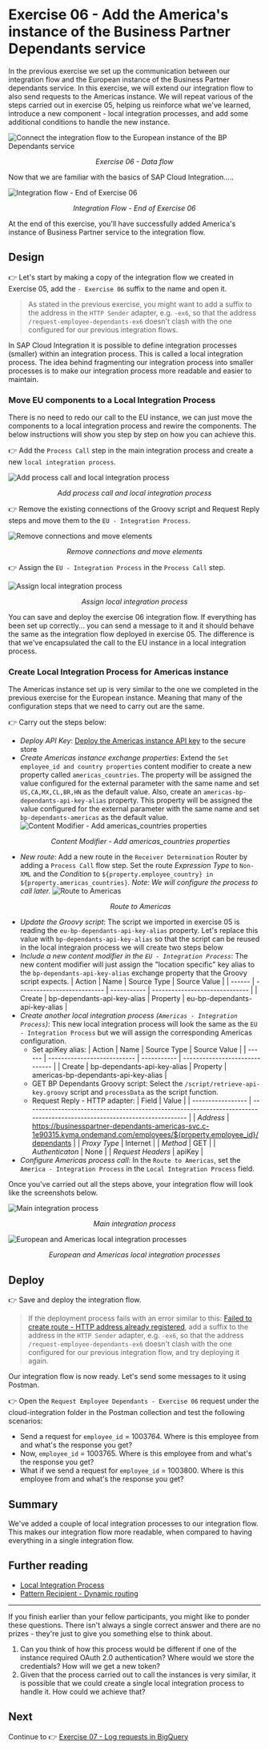 # Exercise 06 - Add the America's instance of the Business Partner Dependants service

In the previous exercise we set up the communication between our integration flow and the European instance of the Business Partner dependants service. In this exercise, we will extend our integration flow to also send requests to the Americas instance. We will repeat various of the steps carried out in exercise 05, helping us reinforce what we've learned, introduce a new component - local integration processes,  and add some additional conditions to handle the new instance.

![Connect the integration flow to the European instance of the BP Dependants service](assets/diagrams/bp_americas_data_flow.png)
<p align = "center">
<i>Exercise 06 - Data flow</i>
</p>

Now that we are familiar with the basics of SAP Cloud Integration.....

![Integration flow - End of Exercise 06](assets/end-of-exercise-integration-flow.png)
<p align = "center">
<i>Integration Flow - End of Exercise 06</i>
</p>

At the end of this exercise, you'll have successfully added America's instance of Business Partner service to the integration flow.

## Design

👉 Let's start by making a copy of the integration flow we created in Exercise 05, add the `- Exercise 06` suffix to the name and open it.

> As stated in the previous exercise, you might want to add a suffix to the address in the `HTTP Sender` adapter, e.g. `-ex6`, so that the address `/request-employee-dependants-ex6`  doesn't clash with the one configured for our previous integration flows.

In SAP Cloud Integration it is possible to define integration processes (smaller) within an integration process. This is called a local integration process. The idea behind fragmenting our integration process into smaller processes is to make our integration process more readable and easier to maintain.

### Move EU components to a Local Integration Process

There is no need to redo our call to the EU instance, we can just move the components to a local integration process and rewire the components. The below instructions will show you step by step on how you can achieve this.

👉 Add the `Process Call` step in the main integration process and create a new `local integration process`.

![Add process call and local integration process](assets/add-process-call-and-local-integration-process.gif)
<p align = "center">
<i>Add process call and local integration process</i>
</p>

👉 Remove the existing connections of the Groovy script and Request Reply steps and move them to the `EU - Integration Process`.

![Remove connections and move elements](assets/remove-connections-and-move-elements.gif)
<p align = "center">
<i>Remove connections and move elements</i>
</p>

👉 Assign the `EU - Integration Process` in the `Process Call` step. 

![Assign local integration process](assets/assign-local-integration-process.gif)
<p align = "center">
<i>Assign local integration process</i>
</p>

You can save and deploy the exercise 06 integration flow. If everything has been set up correctly... you can send a message to it and it should behave the same as the integration flow deployed in exercise 05. The difference is that we've encapsulated the call to the EU instance in a local integration process.

### Create Local Integration Process for Americas instance

The Americas instance set up is very similar to the one we completed in the previous exercise for the European instance. Meaning that many of the configuration steps that we need to carry out are the same.

👉 Carry out the steps below:
- *Deploy API Key*: [Deploy the Americas instance API key](../05-retrieve-bp-dependants/README.md#deploy-api-key-to-sap-cloud-integration) to the secure store
- *Create Americas instance exchange properties*: Extend the `Set employee_id and country properties` content modifier to create a new property called `americas_countries`. The property will be assigned the value configured for the external parameter with the same name and set `US,CA,MX,CL,BR,HN` as the default value. Also, create an `americas-bp-dependants-api-key-alias` property. This property will be assigned the value configured for the external parameter with the same name and set `bp-dependants-americas` as the default value.
    ![Content Modifier - Add americas_countries properties](assets/api-key-alias-content-modifier.png)
    <p align = "center">
    <i>Content Modifier - Add americas_countries properties</i>
    </p>
- *New route*: Add a new route in the `Receiver Determination` Router by adding a `Process Call` flow step.  Set the route *Expression Type* to `Non-XML` and the *Condition* to `${property.employee_country} in ${property.americas_countries}`. *Note: We will configure the process to call later.*
    ![Route to Americas](assets/add-new-americas-route.png)
    <p align = "center">
    <i>Route to Americas</i>
    </p>
- *Update the Groovy script*: The script we imported in exercise 05 is reading the `eu-bp-dependants-api-key-alias` property. Let's replace this value with `bp-dependants-api-key-alias` so that the script can be reused in the local integraion process we will create two steps below
- *Include a new content modifier in the `EU - Integration Process`*: The new content modifier will just assign the "location specific" key alias to the `bp-dependants-api-key-alias` exchange property that the Groovy script expects.
  | Action | Name                        | Source Type | Source Value                   |
    | ------ | --------------------------- | ----------- | ------------------------------ |
    | Create | bp-dependants-api-key-alias | Property    | eu-bp-dependants-api-key-alias |
- *Create another local integration process (`Americas - Integration Process`)*:  This new local integration process will look the same as the `EU - Integration Process` but we will assign the corresponding Americas configuration.
  - Set apiKey alias:
    | Action | Name                        | Source Type | Source Value                   |
    | ------ | --------------------------- | ----------- | ------------------------------ |
    | Create | bp-dependants-api-key-alias | Property    | americas-bp-dependants-api-key-alias |
  - GET BP Dependants Groovy script: Select the `/script/retrieve-api-key.groovy` script and `processData` as the script function.
  - Request Reply - HTTP adapter:
    | Field             | Value                                                                                                                    |
    | ----------------- | ------------------------------------------------------------------------------------------------------------------------ |
    | *Address*         | https://businesspartner-dependants-americas-svc.c-1e90315.kyma.ondemand.com/employees/${property.employee_id}/dependants |
    | *Proxy Type*      | Internet                                                                                                                 |
    | *Method*          | GET                                                                                                                      |
    | *Authenticaton*   | None                                                                                                                     |
    | *Request Headers* | apiKey                                                                                                                   |
- *Configure Americas process call*: In the `Route to Americas`, set the `America - Integration Process` in the `Local Integration Process` field.

Once you've carried out all the steps above, your integration flow will look like the screenshots below.

![Main integration process](assets/main-integration-process.png)
<p align = "center">
<i>Main integration process</i>
</p>

![European and Americas local integration processes](assets/european-americas-instance-local-integration-processes.png)
<p align = "center">
<i>European and Americas local integration processes</i>
</p>

## Deploy

👉 Save and deploy the integration flow.

> If the deployment process fails with an error similar to this: [Failed to create route - HTTP address already registered](../../troubleshooting.md#failed-to-create-route---http-address-already-registered-for-another-iflow), add a suffix to the address in the `HTTP Sender` adapter, e.g. `-ex6`, so that the address `/request-employee-dependants-ex6`  doesn't clash with the one configured for our previous integration flow, and try deploying it again.

Our integration flow is now ready. Let's send some messages to it using Postman. 

👉 Open the `Request Employee Dependants - Exercise 06` request under the cloud-integration folder in the Postman collection and test the following scenarios:
- Send a request for `employee_id` = 1003764. Where is this employee from and what's the response you get?
- Now, `employee_id` = 1003765. Where is this employee from and what's the response you get?
- What if we send a request for `employee_id` = 1003800. Where is this employee from and what's the response you get?

## Summary

We've added a couple of local integration processes to our integration flow. This makes our integration flow more readable, when compared to having everything in a single integration flow. 

## Further reading

* [Local Integration Process](https://help.sap.com/docs/CLOUD_INTEGRATION/4b57f249012e4e1f8c15cbd5dbb4fff3/88faa5c1056c4c179a8d1967b2ce5669.html?locale=en-US)
* [Pattern Recipient - Dynamic routing](https://api.sap.com/integrationflow/Pattern_RecipientList_DynamicRouting)

---

If you finish earlier than your fellow participants, you might like to ponder these questions. There isn't always a single correct answer and there are no prizes - they're just to give you something else to think about.

1. Can you think of how this process would be different if one of the instance required OAuth 2.0 authentication? Where would we store the credentials? How will we get a new token?
2. Given that the process carried out to call the instances is very similar, it is possible that we could create a single local integration process to handle it. How could we achieve that?

## Next

Continue to 👉 [Exercise 07 - Log requests in BigQuery](../07-log-requests-in-bigquery/)
